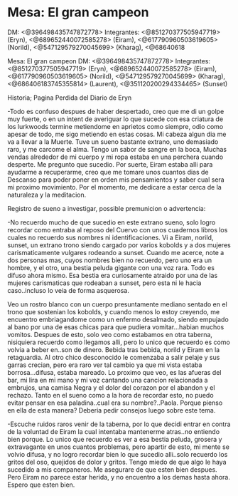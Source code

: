 # Mesa: El gran campeon 
DM:  <@396498435747872778> 
Integrantes: <@851270377505947719> (Eryn), <@689652440072585278> (Eiram), <@617790960503619605> (Norild),  <@547129579270045699> (Kharag), <@68640618

Mesa: El gran campeon 
DM:  <@396498435747872778> 
Integrantes: <@851270377505947719> (Eryn), <@689652440072585278> (Eiram), <@617790960503619605> (Norild),  <@547129579270045699> (Kharag), <@686406183745355814> (Laurent), <@351120200294334465> (Sunset)

Historia; Pagina Perdida del Diario de Eryn


-Todo es confuso despues de haber despertado, creo que me di un golpe muy fuerte, o en un intent de averiguar lo que sucede con esa criatura de los lurkwoods termine metiendome en aprietos como siempre, odio como apesar de todo, me sigo metiendo en estas cosas. Mi cabeza algun dia me va a llevar a la Muerte. Tuve un sueno bastante extrano, uno demasiado raro, y me carcome el alma. Tengo un sabor de sangre en la boca, Muchas vendas alrededor de mi cuerpo y mi ropa estaba en una perchera cuando desperte. Me pregunto que sucedio. Por suerte, Eiram estaba alli para ayudarme a recuperarme, creo que me tomare unos cuantos dias de Descanso para poder poner en orden mis pensamientos y saber cual sera mi proximo movimiento. Por el momento, me dedicare a estar cerca de la naturaleza y la meditacion. 

Registro de sueno a investigar, possible premunicion o advertencia:

-No recuerdo mucho de que sucedio en este extrano sueno, solo logro recordar como entraba al reposo del Cuervo con unos cuadernos libros los cuales no recuerdo sus nombres ni identificaciones. Vi a Eiram, norild, sunset, un extrano trono siendo cargado por varios kobolds y a dos mujeres carismaticamente vulgares rodeando a sunset. Cuando me acerce, note a dos personas mas, cuyos nombres bien no recuerdo, pero uno era un hombre, y el otro, una bestia peluda gigante con una voz rara. Todo es difuso ahora mismo. Esa bestia era curiosamente atraido por una de las mujeres carismaticas que rodeaban a sunset, pero esta ni le hacia caso..incluso lo veia de forma asquerosa. 

Veo un rostro blanco con un cuerpo presuntamente mediano sentado en el trono que sostenian los kobolds, y cuando menos lo estoy creyendo, me encuentro embriagandome como un enfermo desalmado, siendo empujado al bano por una de esas chicas para que pudiera vomitar...habian muchos vomitos. Despues de esto, solo veo como estabamos en otra taberna, nisiquiera recuerdo como llegamos alli, pero lo unico que recuerdo es como volvia a beber en..son de dinero. Bebida tras bebida, norild y Eiram en la retaguardia. Al otro chico desconocido le comenzaba a salir pelaje y sus garras crecian, pero era raro ver tal cambio ya que mi vista estaba borrosa...difusa, estaba mareado. Lo proximo que veo, es las afueras del bar, mi lira en mi mano y mi voz cantando una cancion relacionada a embrujos, una camisa Negra y el dolor del corazon por el abandon y el rechazo. Tanto en el sueno como a la hora de recordar esto, no puedo evitar pensar en esa paladina..cual era su nombre?..Paola. Porque pienso en ella de esta manera? Deberia pedir consejos luego sobre este tema. 

-Escuche ruidos raros venir de la taberna, por lo que decidi entrar en contra de la voluntad de Eiram la cual intentaba mantenerme atras..no entiendo bien porque. Lo unico que recuerdo es ver a esa bestia peluda, grosera y extravagante en unos cuantos problemas, pero apartir de esto, mi mente se volvio difusa, y no logro recordar bien lo que sucedio alli..solo recuerdo los gritos del oso, quejidos de dolor y gritos. Tengo miedo de que algo le haya sucedido a mis companeros. Me asegurare de que esten bien despues.  Pero Eiram no parece estar herida, y no encuentro a los demas hasta ahora. Espero que esten bien.

